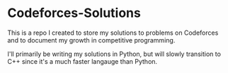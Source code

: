 # Codeforces-Solutions

This is a repo I created to store my solutions to problems on Codeforces and to document my growth in competitive programming.

I'll primarily be writing my solutions in Python, but will slowly transition to C++ since it's a much faster langauge than Python.

